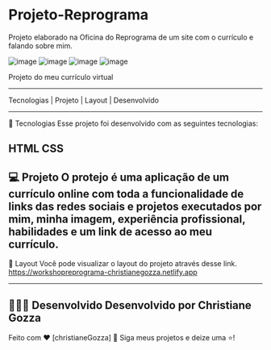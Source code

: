 # Projeto-Reprograma
Projeto elaborado na Oficina do Reprograma de um site com o currículo e falando sobre mim. 

![image](https://user-images.githubusercontent.com/72118415/127757117-8dfaa2a1-62f9-42e2-9b32-c761d6447e07.png)
![image](https://user-images.githubusercontent.com/72118415/127757124-d7d14855-c518-48ef-8e85-e97b98da67df.png)
![image](https://user-images.githubusercontent.com/72118415/127757135-e0519b99-7c07-40ea-9c21-569096c98a49.png)
![image](https://user-images.githubusercontent.com/72118415/127757142-b357140b-b0c0-4cdb-907a-ffa3b2c4c707.png)



Projeto do meu currículo virtual 
*****************************************************************************

Tecnologias   |    Projeto   |    Layout   |    Desenvolvido 


------------------------------------------------------------------------------------------------------------------
🚀 Tecnologias
Esse projeto foi desenvolvido com as seguintes tecnologias:

HTML
CSS
------------------------------------------------------------------------------------------------------------------
💻 Projeto
O protejo é uma aplicação de um currículo online com toda a funcionalidade de links das redes sociais e projetos executados por mim, minha imagem, experiência profissional, habilidades e um link de acesso ao meu currículo.
----------------------------------------------------------------------------------------------------------------
🔖 Layout
Você pode visualizar o layout do projeto através desse link. https://workshopreprograma-christianegozza.netlify.app

----------------------------------------------------------------------------------------------------------------------------
👩🏻‍💻 Desenvolvido 
Desenvolvido por Christiane Gozza
----------------------------------------------------------------------------------------------------------------------------
Feito com ♥ [christianeGozza] 👋 Siga meus projetos e deize uma ⭐!

